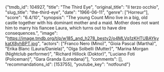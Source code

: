 {"tmdb_id": 104927, "title": "The Third Eye", "original_title": "Il terzo occhio", "slug_title": "the-third-eye", "date": "1966-06-11", "genre": ["Horreur"], "score": "6.4/10", "synopsis": "The young Count Mino live in a big, old castle together with his dominant mother and a maid. Mother does not want him to marry his fiancee Laura, which turns out to have dire consequences.", "image": "https://image.tmdb.org/t/p/w185_and_h278_bestv2/o4MLVq1zKHTUBAYkykatX8yhBPT.jpg", "actors": ["Franco Nero (Mino)", "Gioia Pascal (Martha)", "Erika Blanc (Laura/Daniela)", "Olga Solbelli (Mutter)", "Marina Morgan (Nightclub performer)", "Richard Hillock (Doktor)", "Luciano Foti (Policeman)", "Gara Granda (Loredana)"], "comments": [], "recommandations_id": [153755], "youtube_key": "notfound"}